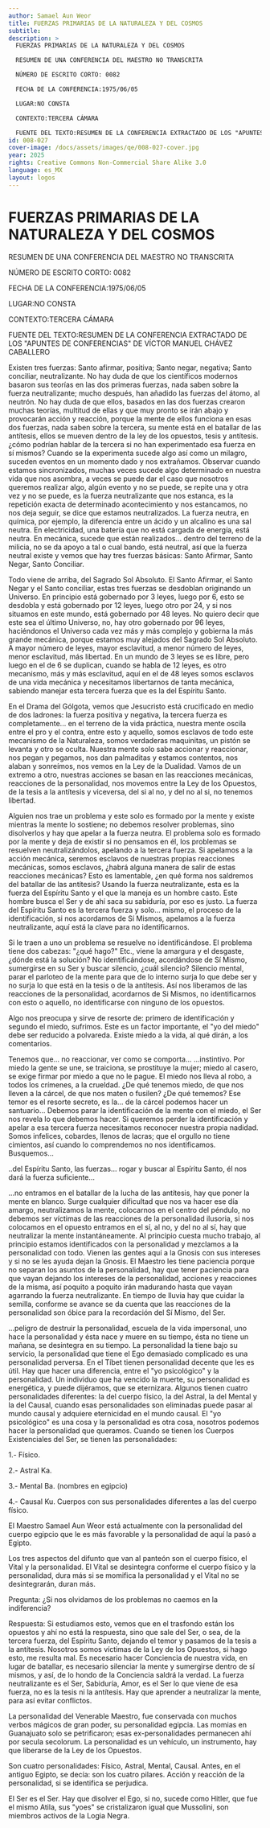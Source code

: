 ```yaml
---
author: Samael Aun Weor
title: FUERZAS PRIMARIAS DE LA NATURALEZA Y DEL COSMOS
subtitle:
description: >
  FUERZAS PRIMARIAS DE LA NATURALEZA Y DEL COSMOS

  RESUMEN DE UNA CONFERENCIA DEL MAESTRO NO TRANSCRITA

  NÚMERO DE ESCRITO CORTO: 0082

  FECHA DE LA CONFERENCIA:1975/06/05

  LUGAR:NO CONSTA

  CONTEXTO:TERCERA CÁMARA

  FUENTE DEL TEXTO:RESUMEN DE LA CONFERENCIA EXTRACTADO DE LOS "APUNTES DE CONFERENCIAS" DE VÍCTOR MANUEL CHÁVEZ CABALLERO
id: 008-027
cover-image: /docs/assets/images/qe/008-027-cover.jpg
year: 2025
rights: Creative Commons Non-Commercial Share Alike 3.0
language: es_MX
layout: logos
---
```

# FUERZAS PRIMARIAS DE LA NATURALEZA Y DEL COSMOS

RESUMEN DE UNA CONFERENCIA DEL MAESTRO NO TRANSCRITA

NÚMERO DE ESCRITO CORTO: 0082

FECHA DE LA CONFERENCIA:1975/06/05

LUGAR:NO CONSTA

CONTEXTO:TERCERA CÁMARA

FUENTE DEL TEXTO:RESUMEN DE LA CONFERENCIA EXTRACTADO DE LOS "APUNTES DE CONFERENCIAS" DE VÍCTOR MANUEL CHÁVEZ CABALLERO

Existen tres fuerzas: Santo afirmar, positiva; Santo negar, negativa; Santo conciliar, neutralizante. No hay duda de que los científicos modernos basaron sus teorías en las dos primeras fuerzas, nada saben sobre la fuerza neutralizante; mucho después, han añadido las fuerzas del átomo, al neutrón. No hay duda de que ellos, basados en las dos fuerzas crearon muchas teorías, multitud de ellas y que muy pronto se irán abajo y provocarán acción y reacción, porque la mente de ellos funciona en esas dos fuerzas, nada saben sobre la tercera, su mente está en el batallar de las antítesis, ellos se mueven dentro de la ley de los opuestos, tesis y antítesis. ¿cómo podrían hablar de la tercera si no han experimentado esa fuerza en sí mismos? Cuando se la experimenta sucede algo así como un milagro, suceden eventos en un momento dado y nos extrañamos. Observar cuando estamos sincronizados, muchas veces sucede algo determinado en nuestra vida que nos asombra, a veces se puede dar el caso que nosotros queremos realizar algo, algún evento y no se puede, se repite una y otra vez y no se puede, es la fuerza neutralizante que nos estanca, es la repetición exacta de determinado acontecimiento y nos estancamos, no nos deja seguir, se dice que estamos neutralizados. La fuerza neutra, en química, por ejemplo, la diferencia entre un ácido y un alcalino es una sal neutra. En electricidad, una batería que no está cargada de energía, está neutra. En mecánica, sucede que están realizados... dentro del terreno de la milicia, no se da apoyo a tal o cual bando, está neutral, así que la fuerza neutral existe y vemos que hay tres fuerzas básicas: Santo Afirmar, Santo Negar, Santo Conciliar.

Todo viene de arriba, del Sagrado Sol Absoluto. El Santo Afirmar, el Santo Negar y el Santo conciliar, estas tres fuerzas se desdoblan originando un Universo. En principio está gobernado por 3 leyes, luego por 6, esto se desdobla y está gobernado por 12 leyes, luego otro por 24, y si nos situamos en este mundo, está gobernado por 48 leyes. No quiero decir que este sea el último Universo, no, hay otro gobernado por 96 leyes, haciéndonos el Universo cada vez más y más complejo y gobierna la más grande mecánica, porque estamos muy alejados del Sagrado Sol Absoluto. A mayor número de leyes, mayor esclavitud, a menor número de leyes, menor esclavitud, más libertad. En un mundo de 3 leyes se es libre, pero luego en el de 6 se duplican, cuando se habla de 12 leyes, es otro mecanismo, más y más esclavitud, aquí en el de 48 leyes somos esclavos de una vida mecánica y necesitamos libertarnos de tanta mecánica, sabiendo manejar esta tercera fuerza que es la del Espíritu Santo.

En el Drama del Gólgota, vemos que Jesucristo está crucificado en medio de dos ladrones: la fuerza positiva y negativa, la tercera fuerza es completamente... en el terreno de la vida práctica, nuestra mente oscila entre el pro y el contra, entre esto y aquello, somos esclavos de todo este mecanismo de la Naturaleza, somos verdaderas maquinitas, un pistón se levanta y otro se oculta. Nuestra mente solo sabe accionar y reaccionar, nos pegan y pegamos, nos dan palmaditas y estamos contentos, nos alaban y sonreímos, nos vemos en la Ley de la Dualidad. Vamos de un extremo a otro, nuestras acciones se basan en las reacciones mecánicas, reacciones de la personalidad, nos movemos entre la Ley de los Opuestos, de la tesis a la antítesis y viceversa, del si al no, y del no al si, no tenemos libertad.

Alguien nos trae un problema y este solo es formado por la mente y existe mientras la mente lo sostiene; no debemos resolver problemas, sino disolverlos y hay que apelar a la fuerza neutra. El problema solo es formado por la mente y deja de existir si no pensamos en él, los problemas se resuelven neutralizándolos, apelando a la tercera fuerza. Si apelamos a la acción mecánica, seremos esclavos de nuestras propias reacciones mecánicas, somos esclavos, ¿habrá alguna manera de salir de estas reacciones mecánicas? Esto es lamentable, ¿en qué forma nos saldremos del batallar de las antítesis? Usando la fuerza neutralizante, esta es la fuerza del Espíritu Santo y el que la maneja es un hombre casto. Este hombre busca el Ser y de ahí saca su sabiduría, por eso es justo. La fuerza del Espíritu Santo es la tercera fuerza y solo... mismo, el proceso de la identificación, si nos acordamos de Sí Mismos, apelamos a la fuerza neutralizante, aquí está la clave para no identificarnos.

Si le traen a uno un problema se resuelve no identificándose. El problema tiene dos cabezas: "¿qué hago?" Etc., viene la amargura y el desgaste, ¿dónde está la solución? No identificándose, acordándose de Sí Mismo, sumergirse en su Ser y buscar silencio, ¿cuál silencio? Silencio mental, parar el parloteo de la mente para que de lo interno surja lo que debe ser y no surja lo que está en la tesis o de la antítesis. Así nos liberamos de las reacciones de la personalidad, acordarnos de Si Mismos, no identificarnos con esto o aquello, no identificarse con ninguno de los opuestos.

Algo nos preocupa y sirve de resorte de: primero de identificación y segundo el miedo, sufrimos. Este es un factor importante, el "yo del miedo" debe ser reducido a polvareda. Existe miedo a la vida, al qué dirán, a los comentarios.

Tenemos que... no reaccionar, ver como se comporta... ...instintivo. Por miedo la gente se une, se traiciona, se prostituye la mujer; miedo al casero, se exige firmar por miedo a que no le pague. El miedo nos lleva al robo, a todos los crímenes, a la crueldad. ¿De qué tenemos miedo, de que nos lleven a la cárcel, de que nos maten o fusilen? ¿De qué tememos? Ese temor es el resorte secreto, es la... de la cárcel podemos hacer un santuario... Debemos parar la identificación de la mente con el miedo, el Ser nos revela lo que debemos hacer. Si queremos perder la identificación y apelar a esa tercera fuerza necesitamos reconocer nuestra propia nadidad. Somos infelices, cobardes, llenos de lacras; que el orgullo no tiene cimientos, así cuando lo comprendemos no nos identificamos. Busquemos...

..del Espíritu Santo, las fuerzas... rogar y buscar al Espíritu Santo, él nos dará la fuerza suficiente...

...no entramos en el batallar de la lucha de las antítesis, hay que poner la mente en blanco. Surge cualquier dificultad que nos va hacer ese día amargo, neutralizamos la mente, colocarnos en el centro del péndulo, no debemos ser víctimas de las reacciones de la personalidad ilusoria, si nos colocamos en el opuesto entramos en el sí, al no, y del no al sí, hay que neutralizar la mente instantáneamente. Al principio cuesta mucho trabajo, al principio estamos identificados con la personalidad y mezclamos a la personalidad con todo. Vienen las gentes aquí a la Gnosis con sus intereses y si no se les ayuda dejan la Gnosis. El Maestro les tiene paciencia porque no separan los asuntos de la personalidad, hay que tener paciencia para que vayan dejando los intereses de la personalidad, acciones y reacciones de la misma, así poquito a poquito irán madurando hasta que vayan agarrando la fuerza neutralizante. En tiempo de lluvia hay que cuidar la semilla, conforme se avance se da cuenta que las reacciones de la personalidad son óbice para la recordación del Sí Mismo, del Ser.

...peligro de destruir la personalidad, escuela de la vida impersonal, uno hace la personalidad y ésta nace y muere en su tiempo, ésta no tiene un mañana, se desintegra en su tiempo. La personalidad la tiene bajo su servicio, la personalidad que tiene el Ego demasiado complicado es una personalidad perversa. En el Tíbet tienen personalidad decente que les es útil. Hay que hacer una diferencia, entre el "yo psicológico" y la personalidad. Un individuo que ha vencido la muerte, su personalidad es energética, y puede dijéramos, que se eternizara. Algunos tienen cuatro personalidades diferentes: la del cuerpo físico, la del Astral, la del Mental y la del Causal, cuando esas personalidades son eliminadas puede pasar al mundo causal y adquiere eternicidad en el mundo causal. El "yo psicológico" es una cosa y la personalidad es otra cosa, nosotros podemos hacer la personalidad que queramos. Cuando se tienen los Cuerpos Existenciales del Ser, se tienen las personalidades:

1.- Físico.

2.- Astral Ka.

3.- Mental Ba. (nombres en egipcio)

4.- Causal Ku. Cuerpos con sus personalidades diferentes a las del cuerpo físico.

El Maestro Samael Aun Weor está actualmente con la personalidad del cuerpo egipcio que le es más favorable y la personalidad de aquí la pasó a Egipto.

Los tres aspectos del difunto que van al panteón son el cuerpo físico, el Vital y la personalidad. El Vital se desintegra conforme el cuerpo físico y la personalidad, dura más si se momifica la personalidad y el Vital no se desintegrarán, duran más.

Pregunta: ¿Si nos olvidamos de los problemas no caemos en la indiferencia?

Respuesta: Si estudiamos esto, vemos que en el trasfondo están los opuestos y ahí no está la respuesta, sino que sale del Ser, o sea, de la tercera fuerza, del Espíritu Santo, dejando el temor y pasamos de la tesis a la antítesis. Nosotros somos víctimas de la Ley de los Opuestos, si hago esto, me resulta mal. Es necesario hacer Conciencia de nuestra vida, en lugar de batallar, es necesario silenciar la mente y sumergirse dentro de sí mismos, y así, de lo hondo de la Conciencia saldrá la verdad. La fuerza neutralizante es el Ser, Sabiduría, Amor, es el Ser lo que viene de esa fuerza, no es la tesis ni la antítesis. Hay que aprender a neutralizar la mente, para así evitar conflictos.

La personalidad del Venerable Maestro, fue conservada con muchos verbos mágicos de gran poder, su personalidad egipcia. Las momias en Guanajuato solo se petrificaron; esas ex-personalidades permanecen ahí por secula secolorum. La personalidad es un vehículo, un instrumento, hay que liberarse de la Ley de los Opuestos.

Son cuatro personalidades: Físico, Astral, Mental, Causal. Antes, en el antiguo Egipto, se decía: son los cuatro pilares. Acción y reacción de la personalidad, si se identifica se perjudica.

El Ser es el Ser. Hay que disolver el Ego, si no, sucede como Hitler, que fue el mismo Atila, sus "yoes" se cristalizaron igual que Mussolini, son miembros activos de la Logia Negra.

